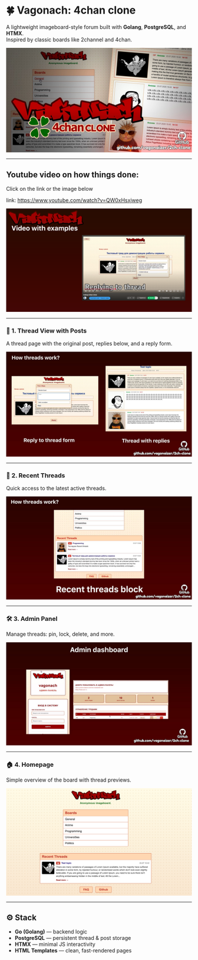 # 🍀 Vagonach: 4chan clone

A lightweight imageboard-style forum built with **Golang**, **PostgreSQL**, and **HTMX**.  
Inspired by classic boards like 2channel and 4chan.

![Header](/images/1.jpg)

---

## Youtube video on how things done:

Click on the link or the image below

link: https://www.youtube.com/watch?v=QW0xHsxjweg

[![Watch the video](/images/6.png)](https://www.youtube.com/watch?v=QW0xHsxjweg)


---

### 💬 1. Thread View with Posts

A thread page with the original post, replies below, and a reply form.

![Thread View](/images/2.jpg)

---

### 🧵 2. Recent Threads

Quick access to the latest active threads.

![Recent Threads](/images/3.jpg)

---

### 🛠️ 3. Admin Panel

Manage threads: pin, lock, delete, and more.

![Admin Panel](/images/4.jpg)

---

### 🏠 4. Homepage

Simple overview of the board with thread previews.

![Homepage](/images/5.png)

---

## ⚙️ Stack

- **Go (Golang)** — backend logic
- **PostgreSQL** — persistent thread & post storage
- **HTMX** — minimal JS interactivity
- **HTML Templates** — clean, fast-rendered pages

